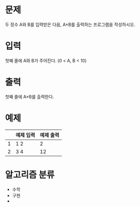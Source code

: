 # 문제
두 정수 A와 B를 입력받은 다음, A×B를 출력하는 프로그램을 작성하시오.

# 입력
첫째 줄에 A와 B가 주어진다. (0 < A, B < 10)

# 출력
첫째 줄에 A×B를 출력한다.

# 예제

||예제 입력|예제 출력|
|---|---|---|
|1|1  2|2|
|2|3 4|12|

# 알고리즘 분류
- 수학
- 구현
- 
